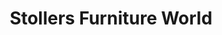 ---
title: "Stollers Furniture World"
url: /barrow-in-furness/stollers-furniture-world/
shop: Möbel
---